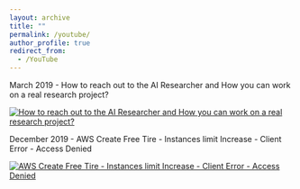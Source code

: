 ```yaml
---
layout: archive
title: ""
permalink: /youtube/
author_profile: true
redirect_from:
  - /YouTube
---
```


March 2019 - How to reach out to the AI Researcher and How you can work on a real research project?

[![How to reach out to the AI Researcher and How you can work on a real research project?](https://img.youtube.com/vi/TfqwtBQlrJ4/0.jpg)](https://www.youtube.com/watch?v=TfqwtBQlrJ4&t=1s "How to reach out to the AI Researcher and How you can work on a real research project?")


December 2019 - AWS Create Free Tire - Instances limit Increase - Client Error - Access Denied

[![AWS Create Free Tire - Instances limit Increase - Client Error - Access Denied](https://img.youtube.com/vi/dtTgCvGGEd0/mqdefault.jpg)](https://www.youtube.com/watch?v=dtTgCvGGEd0&t=12s "AWS Create Free Tire - Instances limit Increase - Client Error - Access Denied")